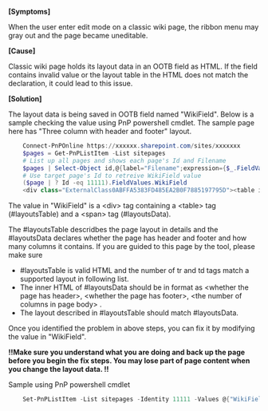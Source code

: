 **[Symptoms]**

When the user enter edit mode on a classic wiki page, the ribbon menu may gray out and the page became uneditable.

**[Cause]**

Classic wiki page holds its layout data in an OOTB field as HTML. If the field contains invalid value or the layout table in the HTML does not match the declaration, it could lead to this issue.

**[Solution]**

The layout data is being saved in OOTB field named "WikiField". Below is a sample checking the value using PnP powershell cmdlet. The sample page here has "Three column with header and footer" layout.
```powershell
    Connect-PnPOnline https://xxxxxx.sharepoint.com/sites/xxxxxxx
    $pages = Get-PnPListItem -List sitepages
    # List up all pages and shows each page's Id and Filename 
    $pages | Select-Object id,@{label="Filename";expression={$_.FieldValues.FileLeafRef}}
    # Use target page's Id to retreive WikiField value
    ($page | ? Id -eq 11111).FieldValues.WikiField
    <div class="ExternalClass0ABFFA5383FD485EA2B0F7885197795D"><table id="layoutsTable" style="width&#58;100%;"><tbody><tr style="vertical-align&#58;top;"><td colspan="3"><div class="ms-rte-layoutszone-outer" style="width&#58;100%;"><div class="ms-rte-layoutszone-inner"></div>&#160;</div></td></tr><tr style="vertical-align&#58;top;"><td style="width&#58;33.3%;"><div class="ms-rte-layoutszone-outer" style="width&#58;100%;"><div class="ms-rte-layoutszone-inner"><p><br></p></div></div></td><td class="ms-wiki-columnSpacing" style="width&#58;33.3%;"><div class="ms-rte-layoutszone-outer" style="width&#58;100%;"><div class="ms-rte-layoutszone-inner"></div>&#160;</div></td><td class="ms-wiki-columnSpacing" style="width&#58;33.3%;"><div class="ms-rte-layoutszone-outer" style="width&#58;100%;"><div class="ms-rte-layoutszone-inner"></div>&#160;</div></td></tr><tr style="vertical-align&#58;top;"><td colspan="3"><div class="ms-rte-layoutszone-outer" style="width&#58;100%;"><div class="ms-rte-layoutszone-inner"></div>&#160;</div></td></tr></tbody></table><span id="layoutsData" style="display&#58;none;">true,true,3</span></div>
```
The value in "WikiField" is a \<div> tag containing a \<table> tag (#layoutsTable) and a \<span> tag (#layoutsData).

The #layoutsTable descridbes the page layout in details and the #layoutsData declares whether the page has header and footer and how many columns it contains. If you are guided to this page by the tool, please make sure

* #layoutsTable is valid HTML and the number of tr and td tags match a supported layout in following list.
* The inner HTML of #layoutsData should be in format as \<whether the page has header>, \<whether the page has footer>, \<the number of columns in page body> .
* The layout described in #layoutsTable should match #layoutsData.

Once you identified the problem in above steps, you can fix it by modifying the value in "WikiField".

**!!Make sure you understand what you are doing and back up the page before you begin the fix steps. You may lose part of page content when you change the layout data. !!**

Sample using PnP powershell cmdlet
```powershell
    Set-PnPListItem -List sitepages -Identity 11111 -Values @{"WikiField"='<div class="ExternalClass0ABFFA5383FD485EA2B0F7885197795D"><table id="layoutsTable" style="width&#58;100%;"><tbody><tr style="vertical-align&#58;top;"><td colspan="3"><div class="ms-rte-layoutszone-outer" style="width&#58;100%;"><div class="ms-rte-layoutszone-inner"></div>&#160;</div></td></tr><tr style="vertical-align&#58;top;"><td style="width&#58;33.3%;"><div class="ms-rte-layoutszone-outer" style="width&#58;100%;"><div class="ms-rte-layoutszone-inner"><p><br></p></div></div></td><td class="ms-wiki-columnSpacing" style="width&#58;33.3%;"><div class="ms-rte-layoutszone-outer" style="width&#58;100%;"><div class="ms-rte-layoutszone-inner"></div>&#160;</div></td><td class="ms-wiki-columnSpacing" style="width&#58;33.3%;"><div class="ms-rte-layoutszone-outer" style="width&#58;100%;"><div class="ms-rte-layoutszone-inner"></div>&#160;</div></td></tr><tr style="vertical-align&#58;top;"><td colspan="3"><div class="ms-rte-layoutszone-outer" style="width&#58;100%;"><div class="ms-rte-layoutszone-inner"></div>&#160;</div></td></tr></tbody></table><span id="layoutsData" style="display&#58;none;">true,true,3</span></div>'}
```

